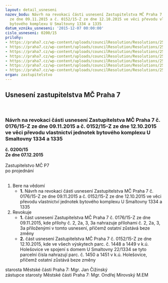 ```yaml
---
layout: detail_usneseni
nazev_bodu: Návrh na revokaci části usnesení Zastupitelstva MČ Praha 7 č. 0176/15-Z
  ze dne 09.11.2015 a č. 0152/15-Z ze dne 12.10.2015 ve věci převodu vlastnictví jednotek
  bytového komplexu U Smaltovny 1334 a 1335
datum_vzniku_usneseni: '2015-12-07 00:00:00'
cislo_usneseni: 0200/15
prilohy:
- https://praha7.cz/wp-content/uploads/councilResolution/Resolutions/25396/11-15-priloha_01_rev1016r.doc
- https://praha7.cz/wp-content/uploads/councilResolution/Resolutions/25396/11-15-priloha_02_rev1016r.pdf
- https://praha7.cz/wp-content/uploads/councilResolution/Resolutions/25396/11-15-priloha_03_rev1016r.pdf
- https://praha7.cz/wp-content/uploads/councilResolution/Resolutions/25396/11-15-priloha_04_rev1016r.doc
- https://praha7.cz/wp-content/uploads/councilResolution/Resolutions/25396/11-15-priloha_05_rev1016r.doc
- https://praha7.cz/wp-content/uploads/councilResolution/Resolutions/25396/11-15-priloha_06_rev1016r.doc
- https://praha7.cz/wp-content/uploads/councilResolution/Resolutions/25396/11-15-priloha_08_rev1016r.doc
organ: zastupitelstvo
---
```

<div id="ucUsn_pList" class="usn">
	<span><h2>Usnesení zastupitelstva MČ Praha 7 </h2>
<br></span><div class="standBody">
<span><h3>Návrh na revokaci části usnesení Zastupitelstva MČ Praha 7 č. 0176/15-Z ze dne 09.11.2015 a č. 0152/15-Z ze dne 12.10.2015 ve věci převodu vlastnictví jednotek bytového komplexu U Smaltovny 1334 a 1335</h3></span><div class="center">
		<strong>č. 0200/15</strong><br>
	</div>
<div class="center">
		<strong>Ze dne 07.12.2015</strong><br><br>
	</div>Zastupitelstvo MČ P7<br> po projednání<br><br><ol>
<li>Bere na vědomí<ul><li>
<strong>1.</strong> Návrh na revokaci části usnesení Zastupitelstva MČ Praha 7 č. 0176/15-Z ze dne 09.11.2015 a č. 0152/15-Z ze dne 12.10.2015 ve věci převodu vlastnictví jednotek bytového komplexu U Smaltovny 1334 a 1335</li></ul>
</li>
<li>Revokuje<ul>
<li>
<strong>1.</strong> část usnesení Zastupitelstva MČ Praha 7 č. 0176/15-Z ze dne 09.11.2015, kde přílohy č. 2, 2a, 3, 3a nahrazuje přílohami č. 2, 2a, 3, 3a přiloženými v tomto usnesení, přičemž ostatní zůstává beze změny</li>
<li>
<strong>2.</strong> část usnesení Zastupitelstva MČ Praha 7 č. 0152/15-Z ze dne 12.10.2015, kde ve všech výskytech parc. č. 1448 a 1449 v k.ú. Holešovice ve spojení s domem U Smaltovny 22/1334 se tyto parcelní čísla nahrazují parc. č. 1450 a 1451 v k.ú. Holešovice, přičemž ostatní zůstává beze změny</li>
</ul>
</li>
</ol>starosta Městské části Praha 7: Mgr. Jan Čižinský<br>zástupce starosty Městské části Praha 7: Mgr. Ondřej Mirovský M.EM
</div>
</div>